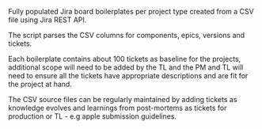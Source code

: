 Fully populated Jira board boilerplates per project type created from a CSV file using Jira REST API.

The script parses the CSV columns for components, epics, versions and tickets.

Each boilerplate contains about 100 tickets as baseline for the projects, additional scope will need to be added by the TL and the PM and TL will need to ensure all the tickets have appropriate descriptions and are fit for the project at hand.

The CSV source files can be regularly maintained by adding tickets as knowledge evolves and learnings from post-mortems as tickets for production or TL - e.g apple submission guidelines.

